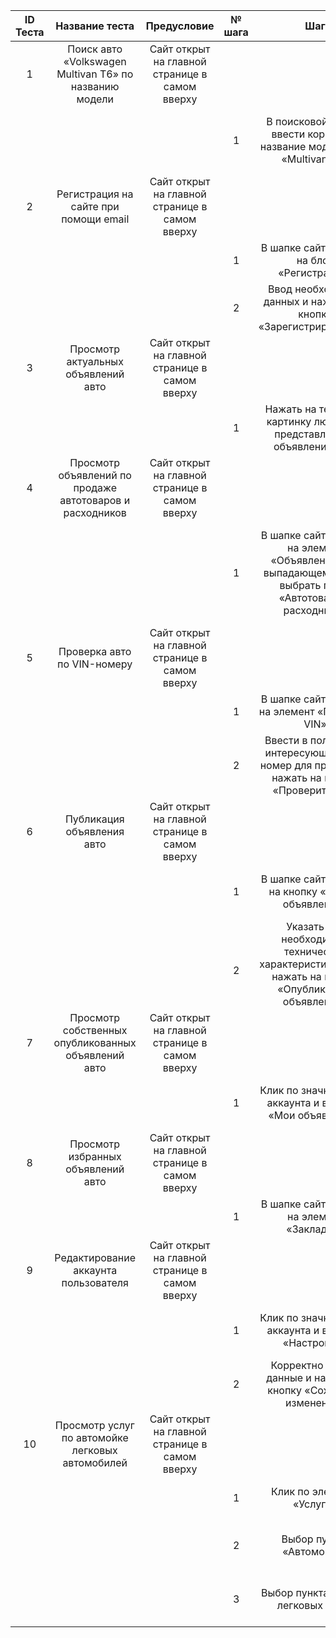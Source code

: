 ﻿|ID Теста|Название теста|Предусловие|№ шага|Шаг|Ожидаемые результат|Фактический результат|Статус|
| :-: | :-: | :-: | :-: | :-: | :-: | :-: | :-: |
|1|Поиск авто «Volkswagen Multivan T6» по названию модели|Сайт открыт на главной странице в самом вверху|||||Пройден|
||||1|В поисковой строке ввести корректно название модели авто «Multivan T6»|В выпадающем списке появятся варианты комплектаций|В списке отображаются варианты искомого авто, далее идут похожие||
|2|Регистрация на сайте при помощи email|Сайт открыт на главной странице в самом вверху|||||Пройден|
||||1|В шапке сайте нажать на блок «Регистрация»|Переход на форму регистрации|Переход к вводу данных||
||||2|Ввод необходимых данных и нажатие на кнопку «Зарегистрироваться»|Появление окна с текстом об успешной регистрации|Переход на главную страницу под зарегистрированным пользователем||
|3|Просмотр актуальных объявлений авто|Сайт открыт на главной странице в самом вверху|||||Пройден|
||||1|Нажать на текст или картинку любого из представленных объявлений авто|Переход на страницу объявления|Переход на страницу объявления||
|4|Просмотр объявлений по продаже автотоваров и расходников |Сайт открыт на главной странице в самом вверху|||||Пройден|
||||1|В шапке сайта нажать на элемент «Объявления» и в выпадающем списке выбрать пункт «Автотовары и расходники» |Открытие страницы с автотоварами и расходниками|Переход к блоку на главной странице, в котором отображаются актуальные объявления автотоваров или расходников||
|5|Проверка авто по VIN-номеру|Сайт открыт на главной странице в самом вверху|||||Пройден|
||||1|В шапке сайта нажать на элемент «Проверка VIN»|Переход на страницу с вводом VIN-номера|Переход на страницу с вводом VIN-номера||
||||2|Ввести в поле ввода интересующий VIN-номер для проверки и нажать на кнопку «Проверить VIN»|Переход на страницу с полным отчётом об истории транспорта с соответствующим VIN|Переход на страницу с полным отчётом об истории транспорта с соответствующим VIN||
|6|Публикация объявления авто|Сайт открыт на главной странице в самом вверху|||||Пройден|
||||1|В шапке сайта нажать на кнопку «Подать объявление»|Переход на страницу с указанием всех технических характеристик авто|Переход на страницу с указанием всех технических характеристик авто||
||||<br>2|Указать все необходимые технические характеристики авто и нажать на кнопку «Опубликовать объявление»|Публикация объявления|Публикация объявления||
|7|Просмотр собственных опубликованных объявлений авто|Сайт открыт на главной странице в самом вверху|||||Пройден|
||||1|Клик по значку своего аккаунта и выбрать «Мои объявления»|Открытие страницы собственных опубликованных объявлений авто|Открытие страницы собственных опубликованных объявлений авто||
|8|Просмотр избранных объявлений авто|Сайт открыт на главной странице в самом вверху|||||Пройден|
||||1|В шапке сайта нажать на элемент «Закладки»|Открытие страницы с избранными объявлениями авто|Открытие страницы с избранными объявлениями авто||
|9|Редактирование аккаунта пользователя|Сайт открыт на главной странице в самом вверху|||||Пройден|
||||1|Клик по значку своего аккаунта и выбрать «Настройки»|Отображение формы для изменения параметров аккаунта пользователя|Отображение формы для изменения параметров аккаунта пользователя||
||||2|Корректно ввести данные и нажать на кнопку «Сохранить изменения»|Появления уведомления «Настройки сохранены»|Закрытие формы для редактирования аккаунта пользователя||
|10|Просмотр услуг по автомойке легковых автомобилей|Сайт открыт на главной странице в самом вверху|||||Пройден|
||||1|Клик по элементу «Услуги»|Открытие страницы с предоставляемыми услугами для авто|Открытие страницы с предоставляемыми услугами для авто||
||||2|Выбор пункта «Автомойки»|Открытие страницы для выбора автомойки для конкретного авто|Открытие страницы для выбора автомойки для конкретного авто||
||||3|Выбор пункта «Мойка легковых авто»  |Просмотр компаний, специализирующихся на мойке легковых авто|Просмотр компаний, специализирующихся на мойке легковых авто||

